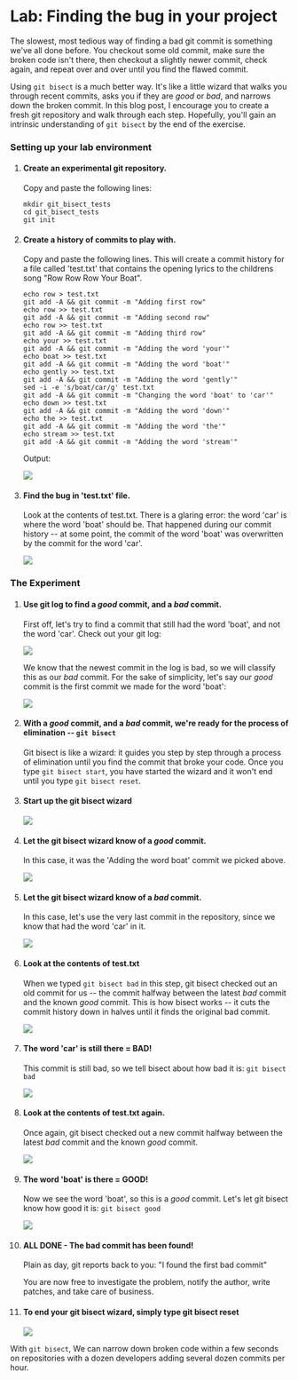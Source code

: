 Lab: Finding the bug in your project
====================================

The slowest, most tedious way of finding a bad git commit is something
we\'ve all done before. You checkout some old commit, make sure the
broken code isn\'t there, then checkout a slightly newer commit, check
again, and repeat over and over until you find the flawed commit.

Using `git bisect` is a much
better way. It\'s like a little wizard that walks you through recent
commits, asks you if they are *good* or *bad*, and narrows down the
broken commit. In this blog post, I encourage you to create a fresh git
repository and walk through each step. Hopefully, you\'ll gain an
intrinsic understanding of `git bisect` by the end of the exercise.

### Setting up your lab environment

1.  #### Create an experimental git repository.

    Copy and paste the following lines:
 
    ```
    mkdir git_bisect_tests
    cd git_bisect_tests
    git init
    ```
    

2.  #### Create a history of commits to play with.

    Copy and paste the following lines. This will create a commit
    history for a file called 'test.txt' that contains the opening
    lyrics to the childrens song "Row Row Row Your Boat".

    
    
    ```
    echo row > test.txt
    git add -A && git commit -m "Adding first row"
    echo row >> test.txt
    git add -A && git commit -m "Adding second row"
    echo row >> test.txt
    git add -A && git commit -m "Adding third row"
    echo your >> test.txt
    git add -A && git commit -m "Adding the word 'your'"
    echo boat >> test.txt
    git add -A && git commit -m "Adding the word 'boat'"
    echo gently >> test.txt
    git add -A && git commit -m "Adding the word 'gently'"
    sed -i -e 's/boat/car/g' test.txt 
    git add -A && git commit -m "Changing the word 'boat' to 'car'"
    echo down >> test.txt
    git add -A && git commit -m "Adding the word 'down'"
    echo the >> test.txt
    git add -A && git commit -m "Adding the word 'the'"
    echo stream >> test.txt
    git add -A && git commit -m "Adding the word 'stream'"
    ```
    
    Output:

    ![](./images/Screen%20Shot%202012-04-17%20at%2010.56.04%20AM.png)

3.  #### Find the bug in 'test.txt' file.

    Look at the contents of test.txt. There is a glaring error: the word
    'car' is where the word 'boat' should be. That happened during our
    commit history -- at some point, the commit of the word 'boat' was
    overwritten by the commit for the word 'car'.

    ![](./images/Screen%20Shot%202012-04-17%20at%2010.57.02%20AM.png)


### The Experiment

1.  #### Use git log to find a *good* commit, and a *bad* commit.

    First off, let's try to find a commit that still had the word
    'boat', and not the word 'car'. Check out your git log:

    ![](./images/Screen%20Shot%202012-04-17%20at%2010.58.50%20AM.png)

    We know that the newest commit in the log is bad, so we will
    classify this as our *bad* commit. For the sake of simplicity, let's
    say our *good* commit is the first commit we made for the word
    \'boat\':

    ![](./images/Screen%20Shot%202012-04-17%20at%2011.02.00%20AM.png)

2.  #### With a *good* commit, and a *bad* commit, we're ready for the process of elimination -- `git bisect`

    Git bisect is like a wizard: it guides you step by step through a
    process of elimination until you find the commit that broke your
    code. Once you type `git bisect start`, you have started the wizard and
    it won't end until you type `git bisect reset`.

3.  #### Start up the git bisect wizard

    ![](./images/Screen%20Shot%202012-04-17%20at%2011.14.19%20AM_0.png)

4.  #### Let the git bisect wizard know of a *good* commit.

    In this case, it was the 'Adding the word boat' commit we picked
    above.
    
    ![](./images/Screen%20Shot%202012-04-17%20at%2011.16.10%20AM.png)

5.  #### Let the git bisect wizard know of a *bad* commit.

    In this case, let's use the very last commit in the repository,
    since we know that had the word 'car' in
    it.
    
    ![](./images/Screen%20Shot%202012-04-17%20at%2011.18.34%20AM_0.png)

6.  #### Look at the contents of test.txt

    When we typed `git bisect bad` in this step, git bisect checked
    out an old commit for us -- the commit halfway between the latest
    *bad* commit and the known *good* commit. This is how bisect works
    -- it cuts the commit history down in halves until it finds the
    original bad commit.

    ![](./images/Screen%20Shot%202012-04-17%20at%2011.35.48%20AM_0.png)

7.  #### The word \'car\' is still there = BAD!

    This commit is still bad, so we tell bisect about how bad it is:
    `git bisect bad`

    ![](./images/Screen%20Shot%202012-04-17%20at%2011.37.23%20AM_0.png)

8.  #### Look at the contents of test.txt again.

    Once again, git bisect checked out a new commit halfway between the
    latest *bad* commit and the known *good* commit.

    ![](./images/Screen%20Shot%202012-04-17%20at%2011.39.14%20AM_0.png)

9.  #### The word \'boat\' is there = GOOD!

    Now we see the word 'boat', so this is a *good* commit. Let's let
    git bisect know how good it is: `git bisect good`
    
    ![](./images/Screen%20Shot%202012-04-17%20at%2011.41.01%20AM.png)

10. #### ALL DONE - The bad commit has been found!

    Plain as day, git reports back to you: "I found the first bad
    commit"

    You are now free to investigate the problem, notify the author,
    write patches, and take care of business.

11. #### To end your git bisect wizard, simply type git bisect reset

    ![](./images/Screen%20Shot%202012-04-17%20at%2011.43.36%20AM_0.png)

With `git bisect`, We can narrow down broken code within a few seconds on repositories
with a dozen developers adding several dozen commits per hour.

